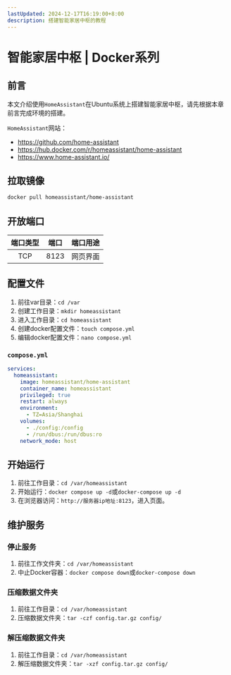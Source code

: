```yaml
---
lastUpdated: 2024-12-17T16:19:00+8:00
description: 搭建智能家居中枢的教程
---
```


# 智能家居中枢 | Docker系列

## 前言

本文介绍使用`HomeAssistant`在Ubuntu系统上搭建智能家居中枢，请先根据本章前言完成环境的搭建。

`HomeAssistant`网站：

- <https://github.com/home-assistant>
- <https://hub.docker.com/r/homeassistant/home-assistant>
- <https://www.home-assistant.io/>

## 拉取镜像

```bash
docker pull homeassistant/home-assistant
```

## 开放端口

| 端口类型 | 端口  | 端口用途 |
| :------: | :---: | :------: |
|   TCP    | 8123  | 网页界面 |

## 配置文件

1. 前往var目录：`cd /var`
2. 创建工作目录：`mkdir homeassistant`
3. 进入工作目录：`cd homeassistant`
4. 创建docker配置文件：`touch compose.yml`
5. 编辑docker配置文件：`nano compose.yml`

### `compose.yml`

```yml
services:
  homeassistant:
    image: homeassistant/home-assistant
    container_name: homeassistant
    privileged: true
    restart: always
    environment:
      - TZ=Asia/Shanghai
    volumes:
      - ./config:/config
      - /run/dbus:/run/dbus:ro
    network_mode: host
```

## 开始运行

1. 前往工作目录：`cd /var/homeassistant`
2. 开始运行：`docker compose up -d`或`docker-compose up -d`
3. 在浏览器访问：`http://服务器ip地址:8123`，进入页面。

## 维护服务

### 停止服务

1. 前往工作文件夹：`cd /var/homeassistant`
2. 中止Docker容器：`docker compose down`或`docker-compose down`

### 压缩数据文件夹

1. 前往工作目录：`cd /var/homeassistant`
2. 压缩数据文件夹：`tar -czf config.tar.gz config/`

### 解压缩数据文件夹

1. 前往工作目录：`cd /var/homeassistant`
2. 解压缩数据文件夹：`tar -xzf config.tar.gz config/`

